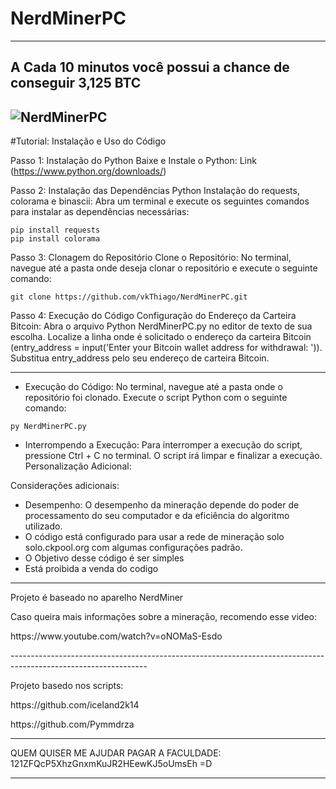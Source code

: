 # NerdMinerPC 
-----------------------------------------------------------------------------------------------------------------
A Cada 10 minutos você possui a chance de conseguir 3,125 BTC
-----------------------------------------------------------------------------------------------------------------
![NerdMinerPC](https://github.com/vkThiago/NerdMinerPC/blob/main/Pictures/NerdMiner1.gif)
-----------------------------------------------------------------------------------------------------------------
#Tutorial: Instalação e Uso do Código

Passo 1: Instalação do Python
Baixe e Instale o Python: Link (https://www.python.org/downloads/)

Passo 2: Instalação das Dependências Python
Instalação do requests, colorama e binascii:
Abra um terminal e execute os seguintes comandos para instalar as dependências necessárias:
````
pip install requests
pip install colorama
````

Passo 3: Clonagem do Repositório
Clone o Repositório:
No terminal, navegue até a pasta onde deseja clonar o repositório e execute o seguinte comando:
````
git clone https://github.com/vkThiago/NerdMinerPC.git
````


Passo 4: Execução do Código
Configuração do Endereço da Carteira Bitcoin:
Abra o arquivo Python NerdMinerPC.py no editor de texto de sua escolha.
Localize a linha onde é solicitado o endereço da carteira Bitcoin (entry_address = input('Enter your Bitcoin wallet address for withdrawal: ')).
Substitua entry_address pelo seu endereço de carteira Bitcoin.

-----------------------------------------------------------------------------------------------------------------

- Execução do Código:
No terminal, navegue até a pasta onde o repositório foi clonado.
Execute o script Python com o seguinte comando:
```
py NerdMinerPC.py
```
- Interrompendo a Execução:
Para interromper a execução do script, pressione Ctrl + C no terminal. O script irá limpar e finalizar a execução.
Personalização Adicional:

Considerações adicionais:
- Desempenho: O desempenho da mineração depende do poder de processamento do seu computador e da eficiência do algoritmo utilizado. 
- O código está configurado para usar a rede de mineração solo solo.ckpool.org com algumas configurações padrão.
- O Objetivo desse código é ser simples
- Está proibida a venda do codigo

----------------------------------------------------------------------------------------------------------------
Projeto é baseado no aparelho NerdMiner

Caso queira mais informações sobre a mineração, recomendo esse video:
<p>https://www.youtube.com/watch?v=oNOMaS-Esdo</p>
----------------------------------------------------------------------------------------------------------------

Projeto basedo nos scripts:

<p> https://github.com/iceland2k14 </p>
<p>https://github.com/Pymmdrza </p>


----------------------------------------------------------------------------------------------------------------

QUEM QUISER ME AJUDAR PAGAR A FACULDADE: 121ZFQcP5XhzGnxmKuJR2HEewKJ5oUmsEh  =D

----------------------------------------------------------------------------------------------------------------
